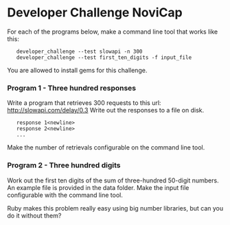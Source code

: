 # Developer Challenge NoviCap

For each of the programs below, make a command line tool that works like this:
```
   developer_challenge --test slowapi -n 300
   developer_challenge --test first_ten_digits -f input_file
```

You are allowed to install gems for this challenge.

### Program 1 - Three hundred responses
Write a program that retrieves 300 requests to this url: http://slowapi.com/delay/0.3
Write out the responses to a file on disk.

```
   response 1<newline>
   response 2<newline>
   ...
```
Make the number of retrievals configurable on the command line tool.


### Program 2 - Three hundred digits
Work out the first ten digits of the sum of three-hundred 50-digit numbers.
An example file is provided in the data folder.
Make the input file configurable with the command line tool.

Ruby makes this problem really easy using big number libraries, but can you do it without them?
